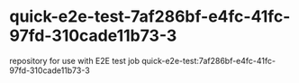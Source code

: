 # quick-e2e-test-7af286bf-e4fc-41fc-97fd-310cade11b73-3
repository for use with E2E test job quick-e2e-test:7af286bf-e4fc-41fc-97fd-310cade11b73-3
